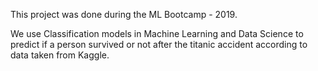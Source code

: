 This project was done during the ML Bootcamp - 2019.

We use Classification models in Machine Learning and Data Science to predict if a person survived or not after the titanic accident according to data taken from Kaggle.
